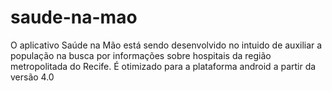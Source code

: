 saude-na-mao
============
O aplicativo Saúde na Mão está sendo desenvolvido no intuido de auxiliar a população na busca por informações sobre hospitais da região metropolitada do Recife.
É otimizado para a plataforma android a partir da versão 4.0 
